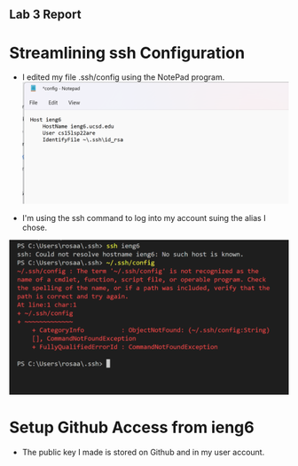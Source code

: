 ## Lab 3 Report
# Streamlining ssh Configuration
- I edited my file .ssh/config using the NotePad program.
![Screenshot 1](Screenshot%20(588).png)

- I'm using the ssh command to log into my account suing the alias I chose. 

![Screenshot 2](Screenshot%20(589).png)

# Setup Github Access from ieng6
- The public key I made is stored on Github and in my user account.




